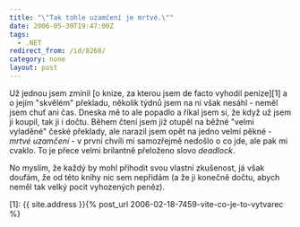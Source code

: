 ```yaml
---
title: "\"Tak tohle uzamčení je mrtvé.\""
date: 2006-05-30T19:47:00Z
tags:
  - .NET
redirect_from: /id/8268/
category: none
layout: post
---
```

Už jednou jsem zmínil [o knize, za kterou jsem de facto vyhodil peníze][1] a o jejím "skvělém" překladu, několik týdnů jsem na ni však nesáhl - neměl jsem chuť ani čas. Dneska mě to ale popadlo a říkal jsem si, že když už jsem ji koupil, tak ji i dočtu. Během čtení jsem již otupěl na běžné "velmi vyladěné" české překlady, ale narazil jsem opět na jedno velmi pěkné - _mrtvé uzamčení_ - v první chvíli mi samozřejmě nedošlo o co jde, ale pak mi cvaklo. To je přece velmi brilantně přeloženo slovo _deadlock_.

No myslím, že každý by mohl přihodit svou vlastní zkušenost, já však doufám, že od této knihy nic sem nepřidám (a že ji konečně dočtu, abych neměl tak velký pocit vyhozených peněz).

[1]: {{ site.address }}{% post_url 2006-02-18-7459-vite-co-je-to-vytvarec %}
